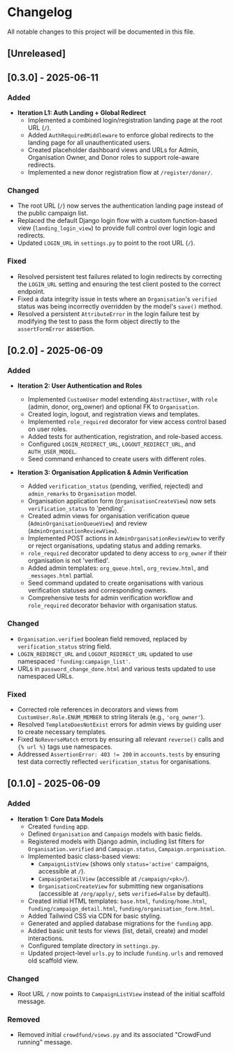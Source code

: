 # Changelog

All notable changes to this project will be documented in this file.

## [Unreleased]

## [0.3.0] - 2025-06-11

### Added
- **Iteration L1: Auth Landing + Global Redirect**
  - Implemented a combined login/registration landing page at the root URL (`/`).
  - Added `AuthRequiredMiddleware` to enforce global redirects to the landing page for all unauthenticated users.
  - Created placeholder dashboard views and URLs for Admin, Organisation Owner, and Donor roles to support role-aware redirects.
  - Implemented a new donor registration flow at `/register/donor/`.

### Changed
- The root URL (`/`) now serves the authentication landing page instead of the public campaign list.
- Replaced the default Django login flow with a custom function-based view (`landing_login_view`) to provide full control over login logic and redirects.
- Updated `LOGIN_URL` in `settings.py` to point to the root URL (`/`).

### Fixed
- Resolved persistent test failures related to login redirects by correcting the `LOGIN_URL` setting and ensuring the test client posted to the correct endpoint.
- Fixed a data integrity issue in tests where an `Organisation`'s `verified` status was being incorrectly overridden by the model's `save()` method.
- Resolved a persistent `AttributeError` in the login failure test by modifying the test to pass the form object directly to the `assertFormError` assertion.

## [0.2.0] - 2025-06-09

### Added
- **Iteration 2: User Authentication and Roles**
  - Implemented `CustomUser` model extending `AbstractUser`, with `role` (admin, donor, org_owner) and optional FK to `Organisation`.
  - Created login, logout, and registration views and templates.
  - Implemented `role_required` decorator for view access control based on user roles.
  - Added tests for authentication, registration, and role-based access.
  - Configured `LOGIN_REDIRECT_URL`, `LOGOUT_REDIRECT_URL`, and `AUTH_USER_MODEL`.
  - Seed command enhanced to create users with different roles.

- **Iteration 3: Organisation Application & Admin Verification**
  - Added `verification_status` (pending, verified, rejected) and `admin_remarks` to `Organisation` model.
  - Organisation application form (`OrganisationCreateView`) now sets `verification_status` to 'pending'.
  - Created admin views for organisation verification queue (`AdminOrganisationQueueView`) and review (`AdminOrganisationReviewView`).
  - Implemented POST actions in `AdminOrganisationReviewView` to verify or reject organisations, updating status and adding remarks.
  - `role_required` decorator updated to deny access to `org_owner` if their organisation is not 'verified'.
  - Added admin templates: `org_queue.html`, `org_review.html`, and `_messages.html` partial.
  - Seed command updated to create organisations with various verification statuses and corresponding owners.
  - Comprehensive tests for admin verification workflow and `role_required` decorator behavior with organisation status.

### Changed
- `Organisation.verified` boolean field removed, replaced by `verification_status` string field.
- `LOGIN_REDIRECT_URL` and `LOGOUT_REDIRECT_URL` updated to use namespaced `'funding:campaign_list'`.
- URLs in `password_change_done.html` and various tests updated to use namespaced URLs.

### Fixed
- Corrected role references in decorators and views from `CustomUser.Role.ENUM_MEMBER` to string literals (e.g., `'org_owner'`).
- Resolved `TemplateDoesNotExist` errors for admin views by guiding user to create necessary templates.
- Fixed `NoReverseMatch` errors by ensuring all relevant `reverse()` calls and `{% url %}` tags use namespaces.
- Addressed `AssertionError: 403 != 200` in `accounts.tests` by ensuring test data correctly reflected `verification_status` for organisations.

## [0.1.0] - 2025-06-09

### Added
- **Iteration 1: Core Data Models**
  - Created `funding` app.
  - Defined `Organisation` and `Campaign` models with basic fields.
  - Registered models with Django admin, including list filters for `Organisation.verified` and `Campaign.status`, `Campaign.organisation`.
  - Implemented basic class-based views:
    - `CampaignListView` (shows only `status='active'` campaigns, accessible at `/`).
    - `CampaignDetailView` (accessible at `/campaign/<pk>/`).
    - `OrganisationCreateView` for submitting new organisations (accessible at `/org/apply/`, sets `verified=False` by default).
  - Created initial HTML templates: `base.html`, `funding/home.html`, `funding/campaign_detail.html`, `funding/organisation_form.html`.
  - Added Tailwind CSS via CDN for basic styling.
  - Generated and applied database migrations for the `funding` app.
  - Added basic unit tests for views (list, detail, create) and model interactions.
  - Configured template directory in `settings.py`.
  - Updated project-level `urls.py` to include `funding.urls` and removed old scaffold view.

### Changed
- Root URL `/` now points to `CampaignListView` instead of the initial scaffold message.

### Removed
- Removed initial `crowdfund/views.py` and its associated "CrowdFund running" message.
